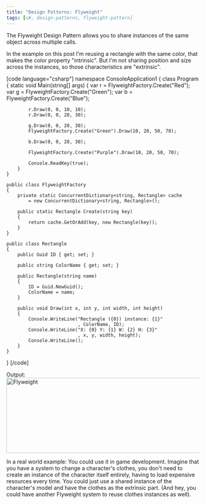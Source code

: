 ```yaml
---
title: "Design Patterns: Flyweight"
tags: [c#, design-patterns, flyweight-pattern]
---
```


The Flyweight Design Pattern allows you to share instances of the same object across multiple calls.

In the example on this post I'm reusing a rectangle with the same color, that makes the color property "intrinsic". But I'm not sharing position and size across the instances, so those characteristics are "extrinsic".
<!--more-->

[code language="csharp"]
namespace ConsoleApplication1
{
    class Program
    {
        static void Main(string[] args)
        {
            var r = FlyweightFactory.Create("Red");
            var g = FlyweightFactory.Create("Green");
            var b = FlyweightFactory.Create("Blue");

            r.Draw(0, 0, 10, 10);
            r.Draw(0, 0, 20, 30);

            g.Draw(0, 0, 20, 30);
            FlyweightFactory.Create("Green").Draw(10, 20, 50, 70);

            b.Draw(0, 0, 20, 30);

            FlyweightFactory.Create("Purple").Draw(10, 20, 50, 70);

            Console.ReadKey(true);
        }
    }

    public class FlyweightFactory
    {
        private static ConcurrentDictionary<string, Rectangle> cache
            = new ConcurrentDictionary<string, Rectangle>();

        public static Rectangle Create(string key)
        {
            return cache.GetOrAdd(key, new Rectangle(key));
        }
    }

    public class Rectangle
    {
        public Guid ID { get; set; }

        public string ColorName { get; set; }

        public Rectangle(string name)
        {
            ID = Guid.NewGuid();
            ColorName = name;
        }

        public void Draw(int x, int y, int width, int height)
        {
            Console.WriteLine("Rectangle ({0}) instance: {1}"
                              , ColorName, ID);
            Console.WriteLine("X: {0} Y: {1} W: {2} H: {3}"
                              , x, y, width, height);
            Console.WriteLine();
        }
    }
}
[/code]

Output:
<a href="https://brunolm.files.wordpress.com/2015/05/flyweight.png"><img src="https://brunolm.files.wordpress.com/2015/05/flyweight.png" alt="Flyweight" width="700" height="196" class="alignnone size-full wp-image-370" /></a>

In a real world example: You could use it in game development. Imagine that you have a system to change a character's clothes, you don't need to create an instance of the character itself entirely, having to load expensive resources every time. You could just use a shared instance of the character's model and have the clothes as the extrinsic part. (And hey, you could have another Flyweight system to reuse clothes instances as well).
